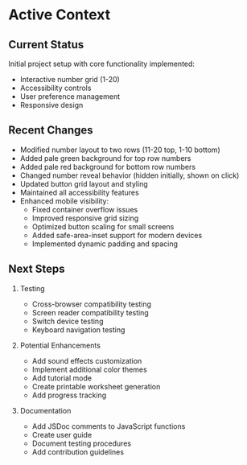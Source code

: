 # Active Context

## Current Status
Initial project setup with core functionality implemented:
- Interactive number grid (1-20)
- Accessibility controls
- User preference management
- Responsive design

## Recent Changes
- Modified number layout to two rows (11-20 top, 1-10 bottom)
- Added pale green background for top row numbers
- Added pale red background for bottom row numbers
- Changed number reveal behavior (hidden initially, shown on click)
- Updated button grid layout and styling
- Maintained all accessibility features
- Enhanced mobile visibility:
  - Fixed container overflow issues
  - Improved responsive grid sizing
  - Optimized button scaling for small screens
  - Added safe-area-inset support for modern devices
  - Implemented dynamic padding and spacing

## Next Steps
1. Testing
   - Cross-browser compatibility testing
   - Screen reader compatibility testing
   - Switch device testing
   - Keyboard navigation testing

2. Potential Enhancements
   - Add sound effects customization
   - Implement additional color themes
   - Add tutorial mode
   - Create printable worksheet generation
   - Add progress tracking

3. Documentation
   - Add JSDoc comments to JavaScript functions
   - Create user guide
   - Document testing procedures
   - Add contribution guidelines
